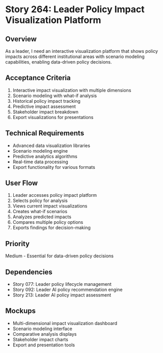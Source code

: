 # Story 264: Leader Policy Impact Visualization Platform

## Overview
As a leader, I need an interactive visualization platform that shows policy impacts across different institutional areas with scenario modeling capabilities, enabling data-driven policy decisions.

## Acceptance Criteria
1. Interactive impact visualization with multiple dimensions
2. Scenario modeling with what-if analysis
3. Historical policy impact tracking
4. Predictive impact assessment
5. Stakeholder impact breakdown
6. Export visualizations for presentations

## Technical Requirements
- Advanced data visualization libraries
- Scenario modeling engine
- Predictive analytics algorithms
- Real-time data processing
- Export functionality for various formats

## User Flow
1. Leader accesses policy impact platform
2. Selects policy for analysis
3. Views current impact visualizations
4. Creates what-if scenarios
5. Analyzes predicted impacts
6. Compares multiple policy options
7. Exports findings for decision-making

## Priority
Medium - Essential for data-driven policy decisions

## Dependencies
- Story 077: Leader policy lifecycle management
- Story 092: Leader AI policy recommendation engine
- Story 213: Leader AI policy impact assessment

## Mockups
- Multi-dimensional impact visualization dashboard
- Scenario modeling interface
- Comparative analysis displays
- Stakeholder impact charts
- Export and presentation tools